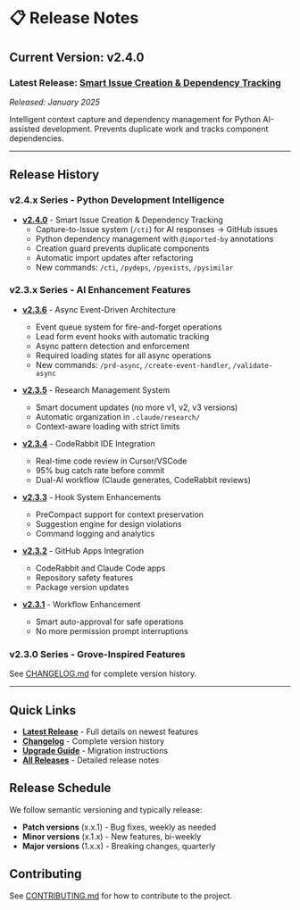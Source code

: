 # 📋 Release Notes

## Current Version: v2.4.0

### Latest Release: [Smart Issue Creation & Dependency Tracking](releases/v2.4.0-smart-issue-creation.md)
*Released: January 2025*

Intelligent context capture and dependency management for Python AI-assisted development. Prevents duplicate work and tracks component dependencies.

---

## Release History

### v2.4.x Series - Python Development Intelligence

- **[v2.4.0](releases/v2.4.0-smart-issue-creation.md)** - Smart Issue Creation & Dependency Tracking
  - Capture-to-Issue system (`/cti`) for AI responses → GitHub issues
  - Python dependency management with `@imported-by` annotations
  - Creation guard prevents duplicate components
  - Automatic import updates after refactoring
  - New commands: `/cti`, `/pydeps`, `/pyexists`, `/pysimilar`

### v2.3.x Series - AI Enhancement Features

- **[v2.3.6](releases/v2.3.6-async-architecture.md)** - Async Event-Driven Architecture
  - Event queue system for fire-and-forget operations
  - Lead form event hooks with automatic tracking
  - Async pattern detection and enforcement
  - Required loading states for all async operations
  - New commands: `/prd-async`, `/create-event-handler`, `/validate-async`

- **[v2.3.5](releases/v2.3.5.md)** - Research Management System
  - Smart document updates (no more v1, v2, v3 versions)
  - Automatic organization in `.claude/research/`
  - Context-aware loading with strict limits

- **[v2.3.4](releases/v2.3.4.md)** - CodeRabbit IDE Integration
  - Real-time code review in Cursor/VSCode
  - 95% bug catch rate before commit
  - Dual-AI workflow (Claude generates, CodeRabbit reviews)

- **[v2.3.3](releases/v2.3.3.md)** - Hook System Enhancements
  - PreCompact support for context preservation
  - Suggestion engine for design violations
  - Command logging and analytics

- **[v2.3.2](releases/v2.3.2.md)** - GitHub Apps Integration
  - CodeRabbit and Claude Code apps
  - Repository safety features
  - Package version updates

- **[v2.3.1](releases/v2.3.1.md)** - Workflow Enhancement
  - Smart auto-approval for safe operations
  - No more permission prompt interruptions

### v2.3.0 Series - Grove-Inspired Features

See [CHANGELOG.md](CHANGELOG.md) for complete version history.

---

## Quick Links

- **[Latest Release](releases/v2.4.0-smart-issue-creation.md)** - Full details on newest features
- **[Changelog](CHANGELOG.md)** - Complete version history
- **[Upgrade Guide](guides/upgrading.md)** - Migration instructions
- **[All Releases](releases/)** - Detailed release notes

## Release Schedule

We follow semantic versioning and typically release:
- **Patch versions** (x.x.1) - Bug fixes, weekly as needed
- **Minor versions** (x.1.x) - New features, bi-weekly
- **Major versions** (1.x.x) - Breaking changes, quarterly

## Contributing

See [CONTRIBUTING.md](CONTRIBUTING.md) for how to contribute to the project.
